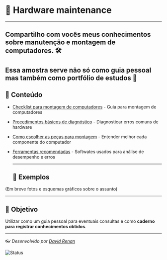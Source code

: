 # 🔧 Hardware maintenance
---
## Compartilho com vocês meus conhecimentos sobre **manutenção e montagem de computadores**. 🛠️
Essa amostra serve não só como guia pessoal mas também como **portfólio de estudos** 🧠
---
## 📑 Conteúdo
- [Checklist para montagem de computadores](Checklist.md) - Guia para montagem de computadores
- [Procedimentos básicos de diagnóstico](Diagnosticos.md) - Diagnosticar erros comuns de hardware
- [Como escolher as peças para montagem](Pecas.md) - Entender melhor cada componente do computador
- [Ferramentas recomendadas](Ferramentas.md) - Softwates usados para análise de desempenho e erros
  
  ---
  
  ## 📸 Exemplos
(Em breve fotos e esquemas gráficos sobre o assunto)

  ---
  ## 🚀 Objetivo
  Utilizar como um guia pessoal para eventuais consultas e como **caderno para registrar conhecimentos obtidos**.

  ---
   👓 *Desenvolvido por [David Renan](https://github.com/David-rzz)*

   ![Status](https://img.shields.io/badge/status-em%20desenvolvimento-yellow)
